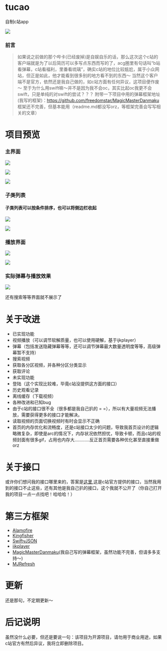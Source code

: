# tucao
自制c站app

![](http://upload-images.jianshu.io/upload_images/1781300-7273d79d1e47f92f.png?imageMogr2/auto-orient/strip%7CimageView2/2/w/1240)

### 前言
>如果说之前做的那个哔卡(已经废掉)是自娱自乐的话，那么这次这个c站的客户端就是为了以后简历可以多写点东西而写的了，acg圈里有句话叫“b站看弹幕，c站看福利，里番看琉璃”，确实c站的地位比较尴尬，属于小众网站，但正是如此，他才能看到很多别的地方看不到的东西～
当然这个客户端不是官方，依然还是我自己做的，如c站方面有任何异议，这项目便作废～
至于为什么用swift嘛～并不是因为我不会oc，其实比起oc我更不会swift，只是单纯的对swift的尝试？？？
附带一下项目中用的弹幕框架地址(我写的框架)：https://github.com/freedomstar/MagicMasterDanmaku
框架还不完善，但基本能用（readme.md都没写orz，等框架完善会写写相关的文章）

# 项目预览
### 主界面

![](http://upload-images.jianshu.io/upload_images/1781300-e4f8e93e2c7ea74b.png?imageMogr2/auto-orient/strip%7CimageView2/2/w/1240)



![](http://upload-images.jianshu.io/upload_images/1781300-fedcacd79bb70d31.png?imageMogr2/auto-orient/strip%7CimageView2/2/w/1240)


![](http://upload-images.jianshu.io/upload_images/1781300-b85c5f54bf824cfa.png?imageMogr2/auto-orient/strip%7CimageView2/2/w/1240)

### 子类列表
#### 子类列表可以按条件排序，也可以将侧边栏收起
![](http://upload-images.jianshu.io/upload_images/1781300-46b456a61368e140.png?imageMogr2/auto-orient/strip%7CimageView2/2/w/1240)


![](http://upload-images.jianshu.io/upload_images/1781300-37914ff695fc8fd2.png?imageMogr2/auto-orient/strip%7CimageView2/2/w/1240)

### 播放界面

![](http://upload-images.jianshu.io/upload_images/1781300-9f16b4374ac21663.png?imageMogr2/auto-orient/strip%7CimageView2/2/w/1240)


![](http://upload-images.jianshu.io/upload_images/1781300-4bf9fef8ce1f5979.png?imageMogr2/auto-orient/strip%7CimageView2/2/w/1240)

### 实际弹幕与播放效果

![](http://upload-images.jianshu.io/upload_images/1781300-7eb2c2b2e5264ded.gif?imageMogr2/auto-orient/strip)

还有搜索等等界面就不展示了

# 关于改进
- 已实现功能
 - 视频播放（可以调节软解质量，也可以使用硬解，基于ijkplayer）
 - 弹幕（包括发送隐藏弹幕等等，还可以调节弹幕最大数量透明度等等，高级弹幕暂不支持）
 - 搜索视频
 - 获取各分区视频，并各种分区分类显示
 - 获取评论
- 未实现功能
 - 登陆（这个实现比较难，毕竟c站没提供这方面的接口）
 - 历史观看记录
 - 离线缓存（下载视频）
- 各种改进和已知bug
 - 由于c站的接口很不全（很多都是我自己扒的 = =），所以有大量视频无法播放，需要获得更多的接口才能解决。
 - 读取视频的页面切换视频时有时会显示不正确
 - 首页的内存优化和流畅度，还是c站接口太少的问题，导致我首页设计的逻辑略微复杂，即使是arc的情况下，内存状况依然担忧，导致卡顿，而且c站的视频封面有很多gif，占用也内存大…………反正首页需要各种优化甚至直接重做orz

# 关于接口
或许你们想问我的接口哪里来的，答案是[这里](http://www.tucao.tv/api.txt),这是c站官方提供的接口，当然我用到的接口不止这些，还有其他是我自己扒的接口，这个我就不公开了（你自己打开我的项目一点一点找吧！哈哈哈！） 

# 第三方框架
- [Alamofire](https://github.com/Alamofire/Alamofire)
- [Kingfisher](https://github.com/onevcat/Kingfisher)
- [SwiftyJSON](https://github.com/SwiftyJSON/SwiftyJSON)
- [ijkplayer](https://github.com/Bilibili/ijkplayer)
- [MagicMasterDanmaku](https://github.com/freedomstar/MagicMasterDanmaku)(我自己写的弹幕框架，虽然功能不完善，但请多多支持～)
- [MJRefresh](https://github.com/CoderMJLee/MJRefresh)

# 更新
还是那句，不定期更新～

# 后记说明
虽然没什么必要，但还是要说一句：该项目为开源项目，请勿用于商业用途，如果c站官方有然后异议，我将立即删除项目。
 

